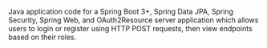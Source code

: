 Java application code for a Spring Boot 3+, Spring Data JPA, Spring Security, Spring Web, and OAuth2Resource server application which allows users to login or register using HTTP POST requests, then view endpoints based on their roles.
